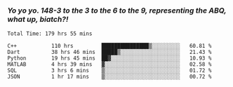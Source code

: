 ### ***Yo yo yo. 148-3 to the 3 to the 6 to the 9, representing the ABQ, what up, biatch?!***

<!--START_SECTION:waka-->

```text
Total Time: 179 hrs 55 mins

C++           110 hrs         ███████████████▒░░░░░░░░░   60.81 %
Dart          38 hrs 46 mins  █████▒░░░░░░░░░░░░░░░░░░░   21.43 %
Python        19 hrs 45 mins  ██▓░░░░░░░░░░░░░░░░░░░░░░   10.93 %
MATLAB        4 hrs 39 mins   ▓░░░░░░░░░░░░░░░░░░░░░░░░   02.58 %
SQL           3 hrs 6 mins    ▒░░░░░░░░░░░░░░░░░░░░░░░░   01.72 %
JSON          1 hr 17 mins    ▒░░░░░░░░░░░░░░░░░░░░░░░░   00.72 %
```

<!--END_SECTION:waka-->

<!--
**AJMC2002/AJMC2002** is a ✨ _special_ ✨ repository because its `README.md` (this file) appears on your GitHub profile.

Here are some ideas to get you started:

- 🔭 I’m currently working on ...
- 🌱 I’m currently learning ...
- 👯 I’m looking to collaborate on ...
- 🤔 I’m looking for help with ...
- 💬 Ask me about ...
- 📫 How to reach me: ...
- 😄 Pronouns: ...
- ⚡ Fun fact: ...
-->
